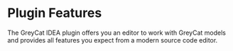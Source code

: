 # Plugin Features

The GreyCat IDEA plugin offers you an editor to work with GreyCat models and provides all features you expect from a modern source code editor.   
